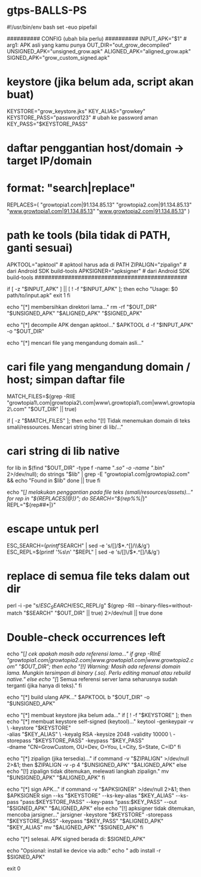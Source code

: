 # gtps-BALLS-PS
#!/usr/bin/env bash
set -euo pipefail

########## CONFIG (ubah bila perlu) ##########
INPUT_APK="$1"                           # arg1: APK asli yang kamu punya
OUT_DIR="out_grow_decompiled"
UNSIGNED_APK="unsigned_grow.apk"
ALIGNED_APK="aligned_grow.apk"
SIGNED_APK="grow_custom_signed.apk"

# keystore (jika belum ada, script akan buat)
KEYSTORE="grow_keystore.jks"
KEY_ALIAS="growkey"
KEYSTORE_PASS="password123"              # ubah ke password aman
KEY_PASS="$KEYSTORE_PASS"

# daftar penggantian host/domain -> target IP/domain
# format: "search|replace"
REPLACES=(
"growtopia1.com|91.134.85.13"
"growtopia2.com|91.134.85.13"
"www.growtopia1.com|91.134.85.13"
"www.growtopia2.com|91.134.85.13"
)

# path ke tools (bila tidak di PATH, ganti sesuai)
APKTOOL="apktool"         # apktool harus ada di PATH
ZIPALIGN="zipalign"       # dari Android SDK build-tools
APKSIGNER="apksigner"     # dari Android SDK build-tools
##############################################

if [ -z "$INPUT_APK" ] || [ ! -f "$INPUT_APK" ]; then
  echo "Usage: $0 path/to/input.apk"
  exit 1
fi

echo "[*] membersihkan direktori lama..."
rm -rf "$OUT_DIR" "$UNSIGNED_APK" "$ALIGNED_APK" "$SIGNED_APK"

echo "[*] decompile APK dengan apktool..."
$APKTOOL d -f "$INPUT_APK" -o "$OUT_DIR"

echo "[*] mencari file yang mengandung domain asli..."
# cari file yang mengandung domain / host; simpan daftar file
MATCH_FILES=$(grep -RIlE "growtopia1\.com|growtopia2\.com|www\.growtopia1\.com|www\.growtopia2\.com" "$OUT_DIR" || true)

if [ -z "$MATCH_FILES" ]; then
  echo "[!] Tidak menemukan domain di teks smali/ressources. Mencari string biner di lib/..."
  # cari string di lib native
  for lib in $(find "$OUT_DIR" -type f -name "*.so" -o -name "*.bin" 2>/dev/null); do
    strings "$lib" | grep -E "growtopia1\.com|growtopia2\.com" && echo "Found in $lib"
  done || true
fi

echo "[*] melakukan penggantian pada file teks (smali/resources/assets)..."
for rep in "${REPLACES[@]}"; do
  SEARCH="${rep%%|*}"
  REPL="${rep##*|}"
  # escape untuk perl
  ESC_SEARCH=$(printf '%s\n' "$SEARCH" | sed -e 's/[]\/$*.^[]/\\&/g')
  ESC_REPL=$(printf '%s\n' "$REPL" | sed -e 's/[]\/$*.^[]/\\&/g')
  # replace di semua file teks dalam out dir
  perl -i -pe "s/$ESC_SEARCH/$ESC_REPL/g" $(grep -RIl --binary-files=without-match "$SEARCH" "$OUT_DIR" || true) 2>/dev/null || true
done

# Double-check occurrences left
echo "[*] cek apakah masih ada referensi lama..."
if grep -RInE "growtopia1\.com|growtopia2\.com|www\.growtopia1\.com|www\.growtopia2\.com" "$OUT_DIR"; then
  echo "[!] Warning: Masih ada referensi domain lama. Mungkin tersimpan di binary (.so). Perlu editing manual atau rebuild native."
else
  echo "[*] Semua referensi server lama seharusnya sudah terganti (jika hanya di teks)."
fi

echo "[*] build ulang APK..."
$APKTOOL b "$OUT_DIR" -o "$UNSIGNED_APK"

echo "[*] membuat keystore jika belum ada..."
if [ ! -f "$KEYSTORE" ]; then
  echo "[*] membuat keystore self-signed (keytool)..."
  keytool -genkeypair -v \
    -keystore "$KEYSTORE" \
    -alias "$KEY_ALIAS" \
    -keyalg RSA -keysize 2048 -validity 10000 \
    -storepass "$KEYSTORE_PASS" -keypass "$KEY_PASS" \
    -dname "CN=GrowCustom, OU=Dev, O=You, L=City, S=State, C=ID"
fi

echo "[*] zipalign (jika tersedia)..."
if command -v "$ZIPALIGN" >/dev/null 2>&1; then
  $ZIPALIGN -v -p 4 "$UNSIGNED_APK" "$ALIGNED_APK"
else
  echo "[!] zipalign tidak ditemukan, melewati langkah zipalign."
  mv "$UNSIGNED_APK" "$ALIGNED_APK"
fi

echo "[*] sign APK..."
if command -v "$APKSIGNER" >/dev/null 2>&1; then
  $APKSIGNER sign --ks "$KEYSTORE" --ks-key-alias "$KEY_ALIAS" --ks-pass "pass:$KEYSTORE_PASS" --key-pass "pass:$KEY_PASS" --out "$SIGNED_APK" "$ALIGNED_APK"
else
  echo "[!] apksigner tidak ditemukan, mencoba jarsigner..."
  jarsigner -keystore "$KEYSTORE" -storepass "$KEYSTORE_PASS" -keypass "$KEY_PASS" "$ALIGNED_APK" "$KEY_ALIAS"
  mv "$ALIGNED_APK" "$SIGNED_APK"
fi

echo "[*] selesai. APK signed berada di: $SIGNED_APK"

echo "Opsional: install ke device via adb:"
echo "  adb install -r $SIGNED_APK"

exit 0
